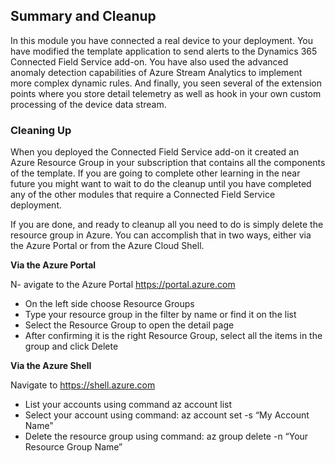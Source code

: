 
## Summary and Cleanup

In this module you have connected a real device to your deployment.  You have modified the template application to send alerts to the Dynamics 365 Connected Field Service add-on.  You have also used the advanced anomaly detection capabilities of Azure Stream Analytics to implement more complex dynamic rules.   And finally, you seen several of the extension points where you store detail telemetry as well as hook in your own custom processing of the device data stream. 

### Cleaning Up 

When you deployed the Connected Field Service add-on it created an Azure Resource Group in your subscription that contains all the components of the template.  If you are going to complete other learning in the near future you might want to wait to do the cleanup until you have completed any of the other modules that require a Connected Field Service deployment. 

If you are done, and ready to cleanup all you need to do is simply delete the resource group in Azure.  You can accomplish that in two ways, either via the Azure Portal or from the Azure Cloud Shell. 

**Via the Azure Portal**

N- avigate to the Azure Portal [https://portal.azure.com ](https://portal.azure.com )
- On the left side choose Resource Groups 
- Type your resource group in the filter by name or find it on the list 
- Select the Resource Group to open the detail page 
- After confirming it is the right Resource Group, select all the items in the group and click Delete 

**Via the Azure Shell**

Navigate to [https://shell.azure.com ](https://shell.azure.com )
- List your accounts using command az account list 
- Select your account using command: az account set -s “My Account Name” 
- Delete the resource group using command: az group delete -n “Your Resource Group Name” 